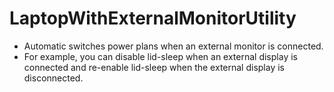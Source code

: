 # LaptopWithExternalMonitorUtility
- Automatic switches power plans when an external monitor is connected.
- For example, you can disable lid-sleep when an external display is connected and re-enable lid-sleep when the external display is disconnected.
